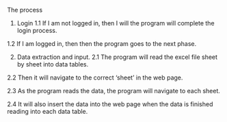 The process
1.	Login
1.1	If I am not logged in, then I will the program will complete the login process.

1.2	If I am logged in, then then the program goes to the next phase.

2.	Data extraction and input.
2.1	The program will read the excel file sheet by sheet into data tables.

2.2	Then it will navigate to the correct ‘sheet’ in the web page.


2.3	As the program reads the data, the program will navigate to each sheet.

2.4	It will also insert the data into the web page when the data is finished reading into each data table.


